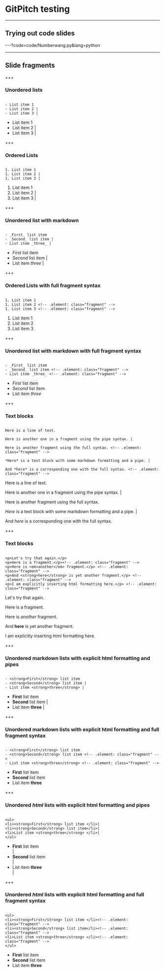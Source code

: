 # GitPitch testing

---

## Trying out code slides

---?code=code/Numberwang.py&lang=python

---

## Slide fragments

+++

### Unordered lists

```

- List item 1
- List item 2 |
- List item 3 |

```

- List item 1
- List item 2 |
- List item 3 |

+++

### Ordered Lists

```

1. List item 1
1. List item 2 |
1. List item 3 |

```

1. List item 1
1. List item 2 |
1. List item 3 |

+++

### Unordered list with markdown

```

- _First_ list item
- _Second_ list item |
- List item _three_ |

```

- _First_ list item
- _Second_ list item |
- List item _three_ |

+++

### Ordered Lists with full fragment syntax

```

1. List item 1
1. List item 2 <!-- .element: class="fragment" -->
1. List item 3 <!-- .element: class="fragment" -->

```

1. List item 1
1. List item 2 <!-- .element: class="fragment" -->
1. List item 3 <!-- .element: class="fragment" -->

+++

### Unordered list with markdown with full fragment syntax

```

- _First_ list item
- _Second_ list item <!-- .element: class="fragment" -->
- List item _three_ <!-- .element: class="fragment" -->

```

- _First_ list item
- _Second_ list item <!-- .element: class="fragment" -->
- List item _three_ <!-- .element: class="fragment" -->

+++

### Text blocks

```

Here is a line of text.

Here is another one in a fragment using the pipe syntax. |

Here is another fragment using the full syntax. <!-- .element: class="fragment" -->

*Here* is a text block with some markdown formatting and a pipe. |

And *here* is a corresponding one with the full syntax. <!-- .element: class="fragment" -->

```

Here is a line of text.

Here is another one in a fragment using the pipe syntax. |

Here is another fragment using the full syntax. <!-- .element: class="fragment" -->

*Here* is a text block with some markdown formatting and a pipe. |

And *here* is a corresponding one with the full syntax. <!-- .element: class="fragment" -->

+++

### Text blocks

```

<p>Let's try that again.</p>
<p>Here is a fragment.</p><!-- .element: class="fragment" -->
<p>Here is <em>another</em> fragment.</p> <!-- .element: class="fragment" -->
<p>And <strong>here</strong> is yet another fragment.</p> <!-- .element: class="fragment" -->
<p>I am explicitly inserting html formatting here.</p> <!-- .element: class="fragment" -->

```

<p>Let's try that again.</p>
<p>Here is a fragment.</p><!-- .element: class="fragment" -->
<p>Here is <em>another</em> fragment.</p> <!-- .element: class="fragment" -->
<p>And <strong>here</strong> is yet another fragment.</p> <!-- .element: class="fragment" -->
<p>I am explicitly inserting html formatting here.</p> <!-- .element: class="fragment" -->

+++

### Unordered markdown lists with explicit html formatting and pipes

```

- <strong>First</strong> list item
- <strong>Second</strong> list item |
- List item <strong>three</strong> |

```

- <strong>First</strong> list item
- <strong>Second</strong> list item |
- List item <strong>three</strong> |

+++

### Unordered markdown lists with explicit html formatting and full fragment syntax

```

- <strong>First</strong> list item
- <strong>Second</strong> list item <!-- .element: class="fragment" -->
- List item <strong>three</strong> <!-- .element: class="fragment" -->

```

- <strong>First</strong> list item
- <strong>Second</strong> list item <!-- .element: class="fragment" -->
- List item <strong>three</strong> <!-- .element: class="fragment" -->

+++

### Unordered _html_ lists with explicit html formatting and pipes

```

<ul>
<li><strong>First</strong> list item </li>|
<li><strong>Second</strong> list item</li>|
<li>List item <strong>three</strong> </li>|
</ul>

```

<ul>
<li><strong>First</strong> list item </li>|
<li><strong>Second</strong> list item</li>|
<li>List item <strong>three</strong> </li>|
</ul>

+++

### Unordered _html_ lists with explicit html formatting and full fragment syntax

```

<ul>
<li><strong>First</strong> list item </li><!-- .element: class="fragment" -->
<li><strong>Second</strong> list item</li><!-- .element: class="fragment" -->
<li>List item <strong>three</strong> </li><!-- .element: class="fragment" -->
</ul>

```

<ul>
<li><strong>First</strong> list item </li><!-- .element: class="fragment" -->
<li><strong>Second</strong> list item</li><!-- .element: class="fragment" -->
<li>List item <strong>three</strong> </li><!-- .element: class="fragment" -->
</ul>
